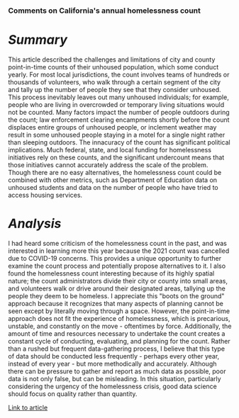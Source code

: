 ### Comments on California's annual homelessness count
# **_Summary_**
This article described the challenges and limitations of city and county point-in-time counts of their unhoused population, which some conduct yearly. For most local jurisdictions, the count involves teams of hundreds or thousands of volunteers, who walk through a certain segment of the city and tally up the number of people they see that they consider unhoused. This process inevitably leaves out many unhoused individuals; for example, people who are living in overcrowded or temporary living situations would not be counted. Many factors impact the number of people outdoors during the count; law enforcement clearing encampments shortly before the count displaces entire groups of unhoused people, or inclement weather may result in some unhoused people staying in a motel for a single night rather than sleeping outdoors. The innacuracy of the count has significant political implications. Much federal, state, and local funding for homelessness initiatives rely on these counts, and the significant undercount means that those initiatives cannot accurately address the scale of the problem. Though there are no easy alternatives, the homelessness count could be combined with other metrics, such as Department of Education data on unhoused students and data on the number of people who have tried to access housing services.
# **_Analysis_**
I had heard some criticism of the homelessness count in the past, and was interested in learning more this year because the 2021 count was cancelled due to COVID-19 concerns. This provides a unique opportunity to further examine the count process and potentially propose alternatives to it. I also found the homelessness count interesting because of its highly spatial nature; the count administrators divide their city or county into small areas, and volunteers walk or drive around their designated areas, tallying up the people they deem to be homeless. I appreciate this "boots on the ground" approach because it recognizes that many aspects of planning cannot be seen except by literally moving through a space. However, the point-in-time approach does not fit the experience of homelessness, which is precarious, unstable, and constantly on the move - oftentimes by force. Additionally, the amount of time and resources necessary to undertake the count creates a constant cycle of conducting, evaluating, and planning for the count. Rather than a rushed but frequent data-gathering process, I believe that this type of data should be conducted less frequently - perhaps every other year, instead of every year - but more methodically and accurately. Although there can be pressure to gather and report as much data as possible, poor data is not only false, but can be misleading. In this situation, particularly considering the urgency of the homelessness crisis, good data science should focus on quality rather than quantity.

[Link to article](https://calmatters.org/housing/homeless/2020/01/homeless-point-in-time-count-california-inaccurate-politicized-fresno/)
